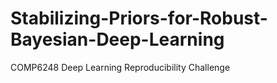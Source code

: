 # Stabilizing-Priors-for-Robust-Bayesian-Deep-Learning
COMP6248 Deep Learning Reproducibility Challenge
